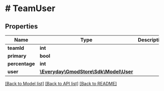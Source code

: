 # # TeamUser

## Properties

Name | Type | Description | Notes
------------ | ------------- | ------------- | -------------
**teamId** | **int** |  | [optional]
**primary** | **bool** |  | [optional]
**percentage** | **int** |  | [optional]
**user** | [**\Everyday\GmodStore\Sdk\Model\User**](User.md) |  | [optional]

[[Back to Model list]](../../README.md#models) [[Back to API list]](../../README.md#endpoints) [[Back to README]](../../README.md)
